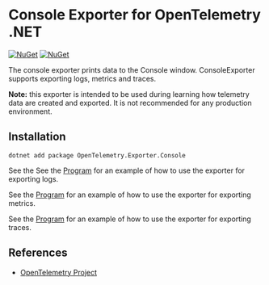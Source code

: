 # Console Exporter for OpenTelemetry .NET

[![NuGet](https://img.shields.io/nuget/v/OpenTelemetry.Exporter.Console.svg)](https://www.nuget.org/packages/OpenTelemetry.Exporter.Console)
[![NuGet](https://img.shields.io/nuget/dt/OpenTelemetry.Exporter.Console.svg)](https://www.nuget.org/packages/OpenTelemetry.Exporter.Console)

The console exporter prints data to the Console window.
ConsoleExporter supports exporting logs, metrics and traces.

**Note:** this exporter is intended to be used during learning how telemetry
data are created and exported. It is not recommended for any production
environment.

## Installation

```shell
dotnet add package OpenTelemetry.Exporter.Console
```

See the
See the [Program](../../docs/logs/getting-started/Program.cs) for
an example of how to use the exporter for exporting logs.

See the [Program](../../docs/metrics/getting-started/Program.cs) for
an example of how to use the exporter for exporting metrics.

See the [Program](../../docs/trace/getting-started/Program.cs) for
an example of how to use the exporter for exporting traces.

## References

* [OpenTelemetry Project](https://opentelemetry.io/)
